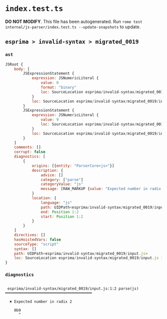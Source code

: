 # `index.test.ts`

**DO NOT MODIFY**. This file has been autogenerated. Run `rome test internal/js-parser/index.test.ts --update-snapshots` to update.

## `esprima > invalid-syntax > migrated_0019`

### `ast`

```javascript
JSRoot {
	body: [
		JSExpressionStatement {
			expression: JSNumericLiteral {
				value: 0
				format: "binary"
				loc: SourceLocation esprima/invalid-syntax/migrated_0019/input.js 1:0-1:2
			}
			loc: SourceLocation esprima/invalid-syntax/migrated_0019/input.js 1:0-1:2
		}
		JSExpressionStatement {
			expression: JSNumericLiteral {
				value: 9
				loc: SourceLocation esprima/invalid-syntax/migrated_0019/input.js 1:2-1:3
			}
			loc: SourceLocation esprima/invalid-syntax/migrated_0019/input.js 1:2-1:3
		}
	]
	comments: []
	corrupt: false
	diagnostics: [
		{
			origins: [{entity: "ParserCore<js>"}]
			description: {
				advice: []
				category: ["parse"]
				categoryValue: "js"
				message: [RAW_MARKUP {value: "Expected number in radix <emphasis>"}, "2", RAW_MARKUP {value: "</emphasis>"}]
			}
			location: {
				language: "js"
				path: UIDPath<esprima/invalid-syntax/migrated_0019/input.js>
				end: Position 1:2
				start: Position 1:2
			}
		}
	]
	directives: []
	hasHoistedVars: false
	sourceType: "script"
	syntax: []
	path: UIDPath<esprima/invalid-syntax/migrated_0019/input.js>
	loc: SourceLocation esprima/invalid-syntax/migrated_0019/input.js 1:0-2:0
}
```

### `diagnostics`

```

 esprima/invalid-syntax/migrated_0019/input.js:1:2 parse(js) ━━━━━━━━━━━━━━━━━━━━━━━━━━━━━━━━━━━━━━━

  ✖ Expected number in radix 2

    0b9
      ^


```
